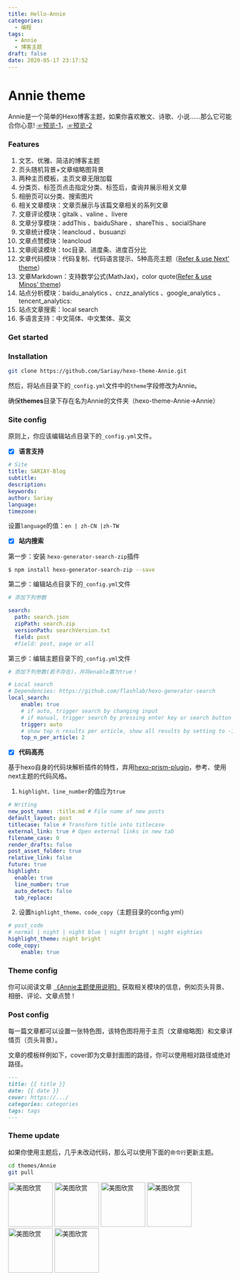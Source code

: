 ```yaml
---
title: Hello-Annie
categories:
  - 编程
tags:
  - Annie
  - 博客主题
draft: false
date: 2020-05-17 23:17:52
---
```



# Annie theme
Annie是一个简单的Hexo博客主题，如果你喜欢散文、诗歌、小说......那么它可能合你心意!  [☞预览-1](https://sariay.github.io/2019/03/12/相册主题Dream介绍/)，[☞预览-2](https://sariay.github.io/hexo-theme-Annie/)

### Features

1. 文艺、优雅、简洁的博客主题
2. 页头随机背景+文章缩略图背景
3. 两种主页模板，主页文章无限加载
4. 分类页、标签页点击指定分类、标签后，查询并展示相关文章
5. 相册页可以分类、搜索图片
6. 相关文章模块：文章页展示与该篇文章相关的系列文章
7. 文章评论模块：gitalk 、valine 、livere
8. 文章分享模块：addThis 、baiduShare 、shareThis 、socialShare
9. 文章统计模块：leancloud 、busuanzi
10. 文章点赞模块：leancloud
11. 文章阅读模块：toc目录、进度条、进度百分比
12. 文章代码模块：代码复制、代码语言提示、5种高亮主题（[Refer & use Next' theme](https://github.com/iissnan/hexo-theme-next/)）
13. 文章Markdown：支持数学公式(MathJax)，color quote([Refer & use Minos' theme](https://github.com/ppoffice/hexo-theme-minos/blob/master/scripts/99_tags.js))
14. 站点分析模块：baidu_analytics 、cnzz_analytics 、google_analytics 、tencent_analytics:
15. 站点文章搜索：local search
16. 多语言支持：中文简体、中文繁体、英文

### Get started

### Installation

```bash
git clone https://github.com/Sariay/hexo-theme-Annie.git
```
然后，将站点目录下的`_config.yml`文件中的`theme`字段修改为Annie。

确保**themes**目录下存在名为Annie的文件夹（hexo-theme-Annie→Annie）

### Site config

原则上，你应该编辑站点目录下的`_config.yml`文件。

- [x] **语言支持**

```yml
# Site
title: SARIAY-Blog
subtitle:
description:
keywords:
author: Sariay
language:
timezone:
```

设置`language`的值：`en | zh-CN |zh-TW`

- [x] **站内搜索**

第一步：安装 ```hexo-generator-search-zip```插件

```bash
$ npm install hexo-generator-search-zip --save
```

第二步：编辑站点目录下的`_config.yml`文件

```yml
# 添加下列参数

search:
  path: search.json
  zipPath: search.zip
  versionPath: searchVersion.txt
  field: post
  #field: post, page or all
```

第三步：编辑主题目录下的`_config.yml`文件

```yml
# 添加下列参数(若不存在)，并将enable置为true！

# Local search
# Dependencies: https://github.com/flashlab/hexo-generator-search
local_search:
    enable: true
    # if auto, trigger search by changing input
    # if manual, trigger search by pressing enter key or search button
    trigger: auto
    # show top n results per article, show all results by setting to -1
    top_n_per_article: 2
```

- [x] **代码高亮**

基于hexo自身的代码块解析插件的特性，弃用[hexo-prism-plugin](https://github.com/ele828/hexo-prism-plugin)，参考、使用next主题的代码风格。

1. `highlight、line_number`的值应为`true`

```yml
# Writing
new_post_name: :title.md # File name of new posts
default_layout: post
titlecase: false # Transform title into titlecase
external_link: true # Open external links in new tab
filename_case: 0
render_drafts: false
post_asset_folder: true
relative_link: false
future: true
highlight:
  enable: true
  line_number: true
  auto_detect: false
  tab_replace:
```

2. 设置`highlight_theme、code_copy`（主题目录的config.yml）

```yml
# post_code
# normal | night | night blue | night bright | night eighties
highlight_theme: night bright
code_copy:
    enable: true
```

### Theme config

你可以阅读文章 [《Annie主题使用说明》](https://sariay.github.io/2018/08/27/Annie主题使用说明/) 获取相关模块的信息，例如页头背景、相册、评论、文章点赞 !

### Post config

每一篇文章都可以设置一张特色图，该特色图将用于主页（文章缩略图）和文章详情页（页头背景）。

文章的模板样例如下，cover即为文章封面图的路径，你可以使用相对路径或绝对路径。

```markdown
---
title: {{ title }}
date: {{ date }}
cover: https://.../
categories: categories
tags: tags
---
```

### Theme update

如果你使用主题后，几乎未改动代码，那么可以使用下面的`命令行`更新主题。

```bash
cd themes/Annie
git pull
```


<img src="https://cdn.jsdelivr.net/gh/latin-xiao-mao/collection-gallery/453ff0af53.webp" alt="美图欣赏" width="100" height="100"/>

<img src="https://cdn.jsdelivr.net/gh/latin-xiao-mao/collection-gallery/1172db5000.webp" alt="美图欣赏" width="100" height="100"/>

<img src="https://cdn.jsdelivr.net/gh/latin-xiao-mao/collection-gallery/6784a868ly4gc04pnh4flj20m80xcgqg.webp" alt="美图欣赏" width="100" height="100"/>

<img src="https://cdn.jsdelivr.net/gh/latin-xiao-mao/collection-gallery/224805a410.webp" alt="美图欣赏" width="100" height="100"/>

<img src="https://cdn.jsdelivr.net/gh/latin-xiao-mao/collection-gallery/20200529404504.webp" alt="美图欣赏" width="100" height="100"/>

<img src="https://cdn.jsdelivr.net/gh/latin-xiao-mao/collection-gallery/20200529404514.webp" alt="美图欣赏" width="100" height="100"/>
